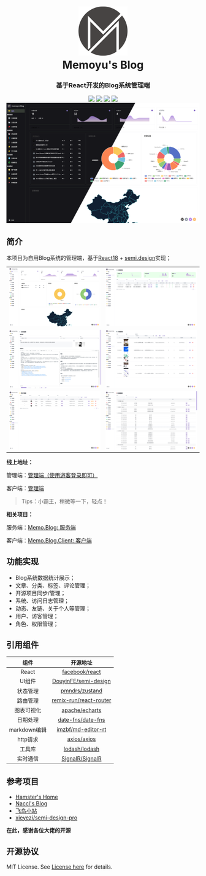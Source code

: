 <h1 align="center">
  <img src="https://raw.githubusercontent.com/Memoyu/Memoyu/main/logo.png" alt="memoyu" width="128" />
  <br>
  Memoyu's Blog
  <br>
</h1>
<div align="center">
 <h3>基于React开发的Blog系统管理端</h3>
 <a href="https://react.dev/"><img src="https://img.shields.io/badge/web-react-blue"/></a>
 <a href="https://semi.design/zh-CN"><img src="https://img.shields.io/badge/ui-semi.design-blue"/></a>
 <a href="LICENSE"><img src="https://img.shields.io/badge/license-MIT-3963bc.svg"/></a>
 <a href="https://github.com/Memoyu"><img src="https://img.shields.io/badge/developer-memoyu-blue"/></a>
 <img src="https://raw.githubusercontent.com/Memoyu/Memo.Blog.Admin/main/docs/images/admin-ld.png"/>
</div>


## 简介
本项目为自用Blog系统的管理端，基于[React18](https://react.dev/) + [semi.design](https://semi.design/zh-CN)实现；

|  |  |
| :------------------------------: | :-------------------------------: |
| ![dashboard](https://raw.githubusercontent.com/Memoyu/Memo.Blog.Admin/main/docs/images/dashboard.png) |![articles](https://raw.githubusercontent.com/Memoyu/Memo.Blog.Admin/main/docs/images/articles.png) |
| ![article-edit](https://raw.githubusercontent.com/Memoyu/Memo.Blog.Admin/main/docs/images/article-edit.png) |![open-source](https://raw.githubusercontent.com/Memoyu/Memo.Blog.Admin/main/docs/images/open-source.png) |
| ![users](https://raw.githubusercontent.com/Memoyu/Memo.Blog.Admin/main/docs/images/users.png) |![permissions](https://raw.githubusercontent.com/Memoyu/Memo.Blog.Admin/main/docs/images/permissions.png) |

**线上地址：**

管理端：<a href="http://blog.admin.memoyu.com/" target="_blank">管理端（使用游客登录即可）</a>

客户端：<a href="http://blog.memoyu.com/" target="_blank">管理端</a>

> Tips：小霸王，稍微等一下，轻点！




**相关项目：**

服务端：[Memo.Blog: 服务端](https://github.com/Memoyu/Memo.Blog)

客户端：[Memo.Blog.Client: 客户端](https://github.com/Memoyu/Memo.Blog.Client)




## 功能实现

- Blog系统数据统计展示；
- 文章、分类、标签、评论管理；
- 开源项目同步/管理；
- 系统、访问日志管理；
- 动态、友链、关于个人等管理；
- 用户、访客管理；
- 角色、权限管理；



## 引用组件
|                组件                 |                           开源地址                           |
| :---------------------------------: | :----------------------------------------------------------: |
|React|[facebook/react](https://github.com/facebook/react)|
|UI组件|[DouyinFE/semi-design](https://github.com/DouyinFE/semi-design)|
|状态管理|[pmndrs/zustand](https://github.com/pmndrs/zustand)|
|路由管理|[remix-run/react-router](https://github.com/remix-run/react-router)|
|图表可视化|[apache/echarts](https://github.com/apache/echarts)|
|日期处理|[date-fns/date-fns](https://github.com/date-fns/date-fns)|
|markdown编辑|[imzbf/md-editor-rt](https://github.com/imzbf/md-editor-rt)|
|http请求|[axios/axios](https://github.com/axios/axios)|
|工具库|[lodash/lodash](https://github.com/lodash/lodash)|
|实时通信|[SignalR/SignalR](https://github.com/SignalR/SignalR)|



## 参考项目
- [Hamster's Home](https://github.com/hamster1963/HomeDash)
- [Naccl's Blog](https://admin.naccl.top/)
- [飞鸟小站](https://github.com/lzxjack/react-blog-admin)
- [xieyezi/semi-design-pro](https://github.com/xieyezi/semi-design-pro)

**在此，感谢各位大佬的开源**



## 开源协议

MIT License. See [License here](./LICENSE) for details.